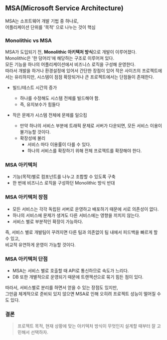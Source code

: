 ## MSA(Microsoft Service Architecture)

MSA는 소프트웨어 개발 기법 중 하나로,   
어플리케이션 단위를 '목적' 으로 나누는 것이 핵심

### Monolithic vs MSA
MSA가 도입되기 전, **Monolithic 아키텍처 방식**으로 개발이 이루어졌다.   
Monolithic은 '한 덩어리'에 해당하는 구조로 이루어져 있다.   
모든 기능을 하나의 어플리케이션에서 비즈니스 로직을 구성해 운영한다.   
따라서 개발을 하거나 환경설정에 있어서 간단한 장점이 있어 작은 사이즈의 프로젝트에서는 유리하지만, 시스템이 점점 확장되거나 큰 프로젝트에서는 단점들이 존재한다.  

- 빌드/테스트 시간의 증가
  - 하나를 수정해도 시스템 전체를 빌드해야 함.
  - 즉, 유지보수가 힘들다
    
- 작은 문제가 시스템 전체에 문제를 일으킴
  - 만약 하나의 서비스 부분에 트래픽 문제로 서버가 다운되면, 모든 서비스 이용이 불가능할 것이다.
  - 확장성에 불리
    - 서비스 마다 이용률이 다를 수 있다.
    - 하나의 서비스를 확장하기 위해 전체 프로젝트를 확장해야 한다.

### MSA 아키텍처
- 기능(목적)별로 컴포넌트를 나누고 조합할 수 있도록 구축
- 한 번에 비즈니스 로직을 구성하던 Monolithic 방식 반대

### MSA 아키텍처 장점
- 모든 서비스는 각각 독립된 서버로 운영하고 배포하기 때문에 서로 의존성이 없다. 
- 하나의 서비스에 문제가 생겨도 다른 서비스에는 영향을 끼치지 않는다. 
- 서비스 별로 부분적인 확장이 가능하다.


즉, 서비스 별로 개발팀이 꾸려지면 다른 팀과 의존없이 팀 내에서 피드백을 빠르게 할 수 있고,  
비교적 유연하게 운영이 가능할 것이다.

### MSA 아키텍처 단점
- MSA는 서비스 별로 호출할 때 API로 통신하므로 속도가 느리다. 
- DB 또한 개별적으로 운영되기 때문에 트랜잭션으로 묶기 힘든 점이 있다.


따라서, 서비스별로 분리를 하면서 얻을 수 있는 장점도 있지만,   
그만큼 체계적으로 준비되 있지 않으면 MSA로 인해 오히려 프로젝트 성능이 떨어질 수도 있다.  

### 결론
> 프로젝트 목적, 현재 상황에 맞는 아키텍처 방식이 무엇인지 설계할 때부터 잘 고민해서 선택하자.
